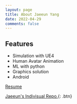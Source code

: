 ```yaml
---
layout: page
title: About Jaeeun Yang
date: 2022-04-29
comments: false
---
```



## Features
* Simulation with UE4
* Human Avatar Animation
* ML with python
* Graphics solution
* Android


<a class="btn zoombtn" href="{{ site.url }}/Site/resume/">Resume</a>


[Jaeeun's Indivisual Repo.](https://github.com/jaeeun){: .btn}
